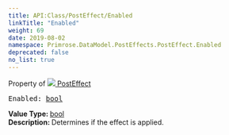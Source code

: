 ```yaml
---
title: API:Class/PostEffect/Enabled
linkTitle: "Enabled"
weight: 69
date: 2019-08-02
namespace: Primrose.DataModel.PostEffects.PostEffect.Enabled
deprecated: false
no_list: true
---
```

Property of <a href="/docs/api-reference/Class/PostEffect"><img src="/icons/silk/posteffect.png"/>&nbsp;PostEffect</a>
<pre class="method-declaration">
Enabled: <a class="type" href="/docs/api-reference/System/Primitives#boolean">bool</a></pre>
<b>Value Type: </b>
<a class="type" href="/docs/api-reference/System/Primitives#boolean">bool</a>
<br/>
<b>Description: </b>
Determines if the effect is applied.

